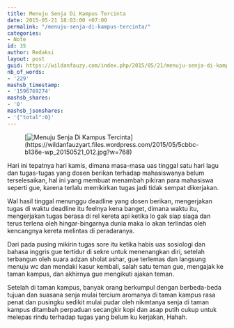 ```yaml
---
title: Menuju Senja Di Kampus Tercinta
date: 2015-05-21 18:03:00 +07:00
permalink: "/menuju-senja-di-kampus-tercinta/"
categories:
- Note
id: 35
author: Redaksi
layout: post
guid: https://wildanfauzy.com/index.php/2015/05/21/menuju-senja-di-kampus-tercinta/
nb_of_words:
- '229'
mashsb_timestamp:
- '1596769274'
mashsb_shares:
- '0'
mashsb_jsonshares:
- '{"total":0}'
---
```


<figure class="wp-block-image size-large">[<img src="https://wildanfauzyart.files.wordpress.com/2015/05/5cbbc-b136e-wp_20150521_012.jpg?w=768" alt="Menuju Senja Di Kampus Tercinta" title="Menuju Senja Di Kampus Tercinta" data-recalc-dims="1" />](https://wildanfauzyart.files.wordpress.com/2015/05/5cbbc-b136e-wp_20150521_012.jpg?w=768)</figure> 

<p class="has-drop-cap">
  Hari ini tepatnya hari kamis, dimana masa-masa uas tinggal satu hari lagu dan tugas-tugas yang dosen berikan terhadap mahasiswanya belum terselesaikan, hal ini yang membuat menambah pikiran para mahasiswa seperti gue, karena terlalu memikirkan tugas jadi tidak sempat dikerjakan.
</p>

Wal hasil tinggal menunggu deadline yang dosen berikan, mengerjakan tugas di waktu deadline itu feelnya kena banget, dimana waktu itu, mengerjakan tugas berasa di rel kereta api ketika lo gak siap siaga dan terus terlena oleh hingar-bingarnya dunia maka lo akan terlindas oleh kencangnya kereta melintas di peradaranya.

Dari pada pusing mikirin tugas sore itu ketika habis uas sosiologi dan bahasa inggris gue tertidur di sekre untuk menenangkan diri, setelah terbangun oleh suara adzan sholat ashar, gue terlemas dan langsung menuju wc dan mendaki kasur kembali, salah satu teman gue, mengajak ke taman kampus, dan akhirnya gue mengikuti ajakan teman.

Setelah di taman kampus, banyak orang berkumpul dengan berbeda-beda tujuan dan suasana senja mulai tercium aromanya di taman kampus rasa penat dan pusingku sedikit mulai pudar oleh nikmtanya senja di taman kampus ditambah perpaduan secangkir kopi dan asap putih cukup untuk melepas rindu terhadap tugas yang belum ku kerjakan, Hahah.